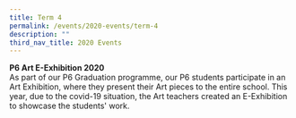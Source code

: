 ```yaml
---
title: Term 4
permalink: /events/2020-events/term-4
description: ""
third_nav_title: 2020 Events
---
```

**P6 Art E-Exhibition 2020**   
As part of our P6 Graduation programme, our P6 students participate in an Art Exhibition, where they present their Art pieces to the entire school. This year, due to the covid-19 situation, the Art teachers created an E-Exhibition to showcase the students' work.